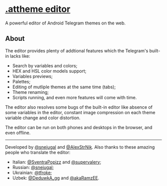 # [.attheme editor]
A powerful editor of Android Telegram themes on the web.

## About
The editor provides plenty of addtional features which the Telegram's built-in lacks like:
- Search by variables and colors;
- HEX and HSL color models support;
- Variables previews;
- Palettes;
- Editing of mutliple themes at the same time (tabs);
- Theme renaming;
- Scripts running,
and even more features will come with time.

The editor also resolves some bugs of the built-in editor like absence of some variables in the editor, constant image compression on each theme variable change and color distortion.

The editor can be run on both phones and desktops in the browser, and even offline.

---
Developed by [@snejugal] and [@AlexStrNik]. Also thanks to these amazing people who translate the editor:
- Italian: [@SventraPopizz] and [@supervalery];
- Russian: [@snejugal];
- Ukrainian: [@tfroke];
- Uzbek: [@DeduwkA_gg] and [@akaRamzEE].

[@snejugal]: https://t.me/snejugal
[@AlexStrNik]: https://t.me/AlexStrNik
[@SventraPopizz]: https://t.me/SventraPopizz
[@supervalery]: https://t.me/supervalery
[@tfroke]: https://t.me/tfroke
[@DeduwkA_gg]: https://t.me/deduwkA_gg
[@akaRamzEE]: https://t.me/akaRamzEE

[.attheme editor]: https://snejugal.ru/attheme-editor/
